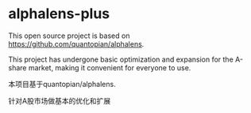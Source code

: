 # alphalens-plus
This open source project is based on https://github.com/quantopian/alphalens.

This project has undergone basic optimization and expansion for the A-share market, making it convenient for everyone to use.

本项目基于quantopian/alphalens.

针对A股市场做基本的优化和扩展
